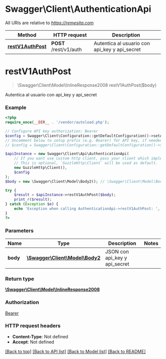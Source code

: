 # Swagger\Client\AuthenticationApi

All URIs are relative to *https://remesita.com*

Method | HTTP request | Description
------------- | ------------- | -------------
[**restV1AuthPost**](AuthenticationApi.md#restV1AuthPost) | **POST** /rest/v1/auth | Autentica al usuario con api_key y api_secret


# **restV1AuthPost**
> \Swagger\Client\Model\InlineResponse2008 restV1AuthPost($body)

Autentica al usuario con api_key y api_secret

### Example
```php
<?php
require_once(__DIR__ . '/vendor/autoload.php');

// Configure API key authorization: Bearer
$config = Swagger\Client\Configuration::getDefaultConfiguration()->setApiKey('Authorization', 'YOUR_API_KEY');
// Uncomment below to setup prefix (e.g. Bearer) for API key, if needed
// $config = Swagger\Client\Configuration::getDefaultConfiguration()->setApiKeyPrefix('Authorization', 'Bearer');

$apiInstance = new Swagger\Client\Api\AuthenticationApi(
    // If you want use custom http client, pass your client which implements `GuzzleHttp\ClientInterface`.
    // This is optional, `GuzzleHttp\Client` will be used as default.
    new GuzzleHttp\Client(),
    $config
);
$body = new \Swagger\Client\Model\Body2(); // \Swagger\Client\Model\Body2 | JSON con api_key y api_secret

try {
    $result = $apiInstance->restV1AuthPost($body);
    print_r($result);
} catch (Exception $e) {
    echo 'Exception when calling AuthenticationApi->restV1AuthPost: ', $e->getMessage(), PHP_EOL;
}
?>
```

### Parameters

Name | Type | Description  | Notes
------------- | ------------- | ------------- | -------------
 **body** | [**\Swagger\Client\Model\Body2**](../Model/Body2.md)| JSON con api_key y api_secret |

### Return type

[**\Swagger\Client\Model\InlineResponse2008**](../Model/InlineResponse2008.md)

### Authorization

[Bearer](../../README.md#Bearer)

### HTTP request headers

 - **Content-Type**: Not defined
 - **Accept**: Not defined

[[Back to top]](#) [[Back to API list]](../../README.md#documentation-for-api-endpoints) [[Back to Model list]](../../README.md#documentation-for-models) [[Back to README]](../../README.md)

